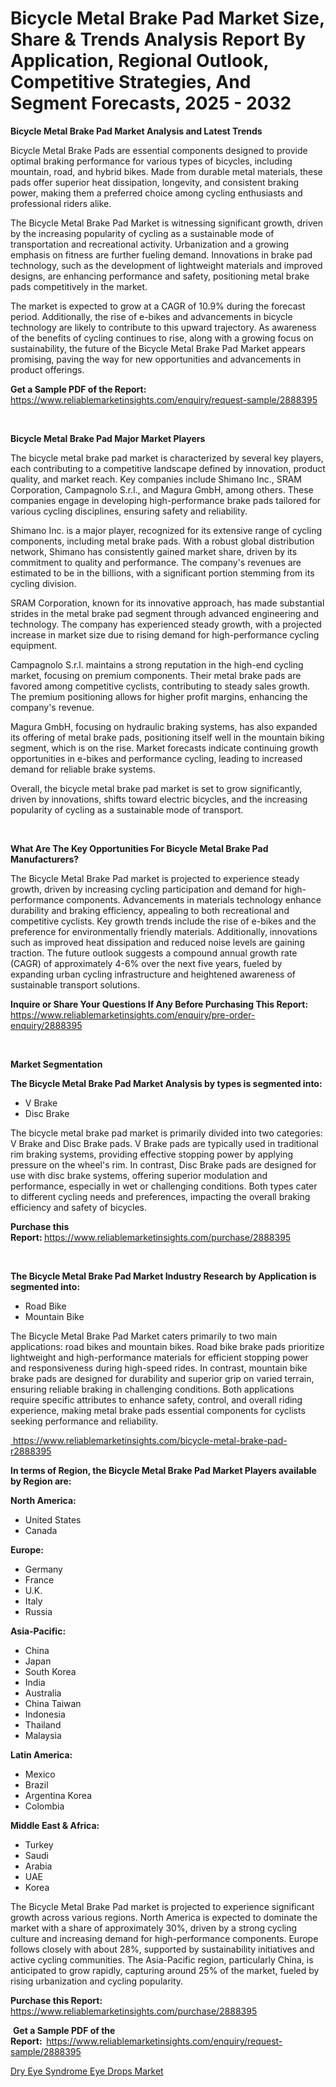 <p><h1>Bicycle Metal Brake Pad Market Size, Share & Trends Analysis Report By Application, Regional Outlook, Competitive Strategies, And Segment Forecasts, 2025 - 2032</h1></p><p><strong>Bicycle Metal Brake Pad Market Analysis and Latest Trends</strong></p>
<p><p>Bicycle Metal Brake Pads are essential components designed to provide optimal braking performance for various types of bicycles, including mountain, road, and hybrid bikes. Made from durable metal materials, these pads offer superior heat dissipation, longevity, and consistent braking power, making them a preferred choice among cycling enthusiasts and professional riders alike.</p><p>The Bicycle Metal Brake Pad Market is witnessing significant growth, driven by the increasing popularity of cycling as a sustainable mode of transportation and recreational activity. Urbanization and a growing emphasis on fitness are further fueling demand. Innovations in brake pad technology, such as the development of lightweight materials and improved designs, are enhancing performance and safety, positioning metal brake pads competitively in the market.</p><p>The market is expected to grow at a CAGR of 10.9% during the forecast period. Additionally, the rise of e-bikes and advancements in bicycle technology are likely to contribute to this upward trajectory. As awareness of the benefits of cycling continues to rise, along with a growing focus on sustainability, the future of the Bicycle Metal Brake Pad Market appears promising, paving the way for new opportunities and advancements in product offerings.</p></p>
<p><strong>Get a Sample PDF of the Report:&nbsp;</strong> <a href="https://www.reliablemarketinsights.com/enquiry/request-sample/2888395?utm_campaign=3044&utm_medium=2&utm_source=Github&utm_content=ia&utm_term=14032025&utm_id=bicycle-metal-brake-pad">https://www.reliablemarketinsights.com/enquiry/request-sample/2888395</a></p>
<p>&nbsp;</p>
<p><strong>Bicycle Metal Brake Pad Major Market Players</strong></p>
<p><p>The bicycle metal brake pad market is characterized by several key players, each contributing to a competitive landscape defined by innovation, product quality, and market reach. Key companies include Shimano Inc., SRAM Corporation, Campagnolo S.r.l., and Magura GmbH, among others. These companies engage in developing high-performance brake pads tailored for various cycling disciplines, ensuring safety and reliability.</p><p>Shimano Inc. is a major player, recognized for its extensive range of cycling components, including metal brake pads. With a robust global distribution network, Shimano has consistently gained market share, driven by its commitment to quality and performance. The company's revenues are estimated to be in the billions, with a significant portion stemming from its cycling division.</p><p>SRAM Corporation, known for its innovative approach, has made substantial strides in the metal brake pad segment through advanced engineering and technology. The company has experienced steady growth, with a projected increase in market size due to rising demand for high-performance cycling equipment.</p><p>Campagnolo S.r.l. maintains a strong reputation in the high-end cycling market, focusing on premium components. Their metal brake pads are favored among competitive cyclists, contributing to steady sales growth. The premium positioning allows for higher profit margins, enhancing the company's revenue.</p><p>Magura GmbH, focusing on hydraulic braking systems, has also expanded its offering of metal brake pads, positioning itself well in the mountain biking segment, which is on the rise. Market forecasts indicate continuing growth opportunities in e-bikes and performance cycling, leading to increased demand for reliable brake systems.</p><p>Overall, the bicycle metal brake pad market is set to grow significantly, driven by innovations, shifts toward electric bicycles, and the increasing popularity of cycling as a sustainable mode of transport.</p></p>
<p>&nbsp;</p>
<p><strong>What Are The Key Opportunities For Bicycle Metal Brake Pad Manufacturers?</strong></p>
<p><p>The Bicycle Metal Brake Pad market is projected to experience steady growth, driven by increasing cycling participation and demand for high-performance components. Advancements in materials technology enhance durability and braking efficiency, appealing to both recreational and competitive cyclists. Key growth trends include the rise of e-bikes and the preference for environmentally friendly materials. Additionally, innovations such as improved heat dissipation and reduced noise levels are gaining traction. The future outlook suggests a compound annual growth rate (CAGR) of approximately 4-6% over the next five years, fueled by expanding urban cycling infrastructure and heightened awareness of sustainable transport solutions.</p></p>
<p><strong>Inquire or Share Your Questions If Any Before Purchasing This Report:</strong> <a href="https://www.reliablemarketinsights.com/enquiry/pre-order-enquiry/2888395?utm_campaign=3044&utm_medium=2&utm_source=Github&utm_content=ia&utm_term=14032025&utm_id=bicycle-metal-brake-pad">https://www.reliablemarketinsights.com/enquiry/pre-order-enquiry/2888395</a></p>
<p>&nbsp;</p>
<p><strong>Market Segmentation</strong></p>
<p><strong>The Bicycle Metal Brake Pad Market Analysis by types is segmented into:</strong></p>
<p><ul><li> V Brake</li><li>Disc Brake </li></ul></p>
<p><p>The bicycle metal brake pad market is primarily divided into two categories: V Brake and Disc Brake pads. V Brake pads are typically used in traditional rim braking systems, providing effective stopping power by applying pressure on the wheel's rim. In contrast, Disc Brake pads are designed for use with disc brake systems, offering superior modulation and performance, especially in wet or challenging conditions. Both types cater to different cycling needs and preferences, impacting the overall braking efficiency and safety of bicycles.</p></p>
<p><strong>Purchase this Report:&nbsp;</strong><a href="https://www.reliablemarketinsights.com/purchase/2888395?utm_campaign=3044&utm_medium=2&utm_source=Github&utm_content=ia&utm_term=14032025&utm_id=bicycle-metal-brake-pad">https://www.reliablemarketinsights.com/purchase/2888395</a></p>
<p>&nbsp;</p>
<p><strong>The Bicycle Metal Brake Pad Market Industry Research by Application is segmented into:</strong></p>
<p><ul><li> Road Bike</li><li>Mountain Bike </li></ul></p>
<p><p>The Bicycle Metal Brake Pad Market caters primarily to two main applications: road bikes and mountain bikes. Road bike brake pads prioritize lightweight and high-performance materials for efficient stopping power and responsiveness during high-speed rides. In contrast, mountain bike brake pads are designed for durability and superior grip on varied terrain, ensuring reliable braking in challenging conditions. Both applications require specific attributes to enhance safety, control, and overall riding experience, making metal brake pads essential components for cyclists seeking performance and reliability.</p></p>
<p><a href="https://www.reliablemarketinsights.com/bicycle-metal-brake-pad-r2888395?utm_campaign=3044&utm_medium=2&utm_source=Github&utm_content=ia&utm_term=14032025&utm_id=bicycle-metal-brake-pad">&nbsp;https://www.reliablemarketinsights.com/bicycle-metal-brake-pad-r2888395</a></p>
<p><strong>In terms of Region, the Bicycle Metal Brake Pad Market Players available by Region are:</strong></p>
<p>
    <p> <strong> North America: </strong>
        <ul>
            <li>United States</li>
            <li>Canada</li>
        </ul>
        </p> 
    <p> <strong> Europe: </strong>
        <ul>
            <li>Germany</li>
            <li>France</li>
            <li>U.K.</li>
            <li>Italy</li>
            <li>Russia</li>
        </ul>
        </p> 
    <p> <strong> Asia-Pacific: </strong>
        <ul>
            <li>China</li>
            <li>Japan</li>
            <li>South Korea</li>
            <li>India</li>
            <li>Australia</li>
            <li>China Taiwan</li>
            <li>Indonesia</li>
            <li>Thailand</li>
            <li>Malaysia</li>
        </ul>
        </p> 
    <p> <strong> Latin America: </strong>
        <ul>
            <li>Mexico</li>
            <li>Brazil</li>
            <li>Argentina Korea</li>
            <li>Colombia</li>
        </ul>
        </p> 
    <p> <strong> Middle East & Africa: </strong>
        <ul>
            <li>Turkey</li>
            <li>Saudi</li>
            <li>Arabia</li>
            <li>UAE</li>
            <li>Korea</li>
        </ul>
    </p>
    </p>
<p><p>The Bicycle Metal Brake Pad market is projected to experience significant growth across various regions. North America is expected to dominate the market with a share of approximately 30%, driven by a strong cycling culture and increasing demand for high-performance components. Europe follows closely with about 28%, supported by sustainability initiatives and active cycling communities. The Asia-Pacific region, particularly China, is anticipated to grow rapidly, capturing around 25% of the market, fueled by rising urbanization and cycling popularity.</p></p>
<p><strong>Purchase this Report: </strong><a href="https://www.reliablemarketinsights.com/purchase/2888395?utm_campaign=3044&utm_medium=2&utm_source=Github&utm_content=ia&utm_term=14032025&utm_id=bicycle-metal-brake-pad">https://www.reliablemarketinsights.com/purchase/2888395</a></p>
<p>&nbsp;<strong>Get a Sample PDF of the Report:&nbsp;&nbsp;</strong><a href="https://www.reliablemarketinsights.com/enquiry/request-sample/2888395?utm_campaign=3044&utm_medium=2&utm_source=Github&utm_content=ia&utm_term=14032025&utm_id=bicycle-metal-brake-pad">https://www.reliablemarketinsights.com/enquiry/request-sample/2888395</a></p>
<p><strong></strong></p>
<p><p><a href="https://github.com/verikaahova/Market-Research-Report-List-1/blob/main/dry-eye-syndrome-eye-drops-market.md?utm_campaign=3044&utm_medium=2&utm_source=Github&utm_content=ia&utm_term=14032025&utm_id=bicycle-metal-brake-pad">Dry Eye Syndrome Eye Drops Market</a></p></p>